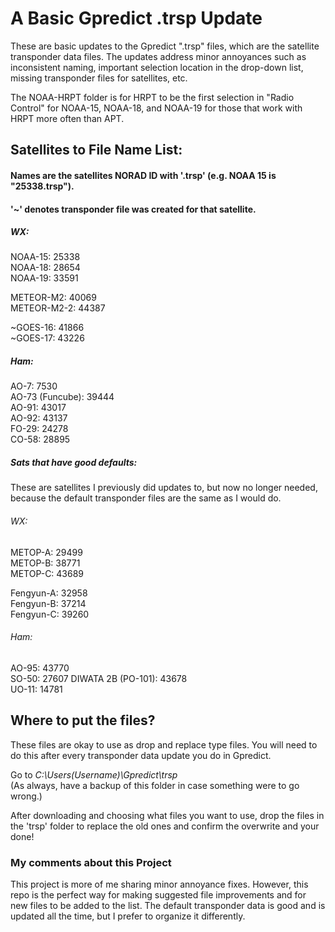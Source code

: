 # A Basic Gpredict .trsp Update
These are basic updates to the Gpredict ".trsp" files, which are the satellite transponder data files.
The updates address minor annoyances such as inconsistent naming, important selection location in the drop-down list, missing transponder files for satellites, etc.  

The NOAA-HRPT folder is for HRPT to be the first selection in "Radio Control" for NOAA-15, NOAA-18, and NOAA-19 for those that work with HRPT more often than APT.  
 
  
  
  
## Satellites to File Name List:  
#### Names are the satellites NORAD ID with '.trsp' (e.g. NOAA 15 is "25338.trsp").  
#### '~' denotes transponder file was created for that satellite.
  
##### WX:  
NOAA-15: 25338  
NOAA-18: 28654  
NOAA-19: 33591   

METEOR-M2: 40069  
METEOR-M2-2: 44387    

~GOES-16: 41866   
~GOES-17: 43226   
   

##### Ham:  
AO-7: 7530  
AO-73 (Funcube): 39444  
AO-91: 43017  
AO-92: 43137  
FO-29: 24278  
CO-58: 28895  


##### Sats that have good defaults:  
These are satellites I previously did updates to, but now no longer needed, because the default transponder files are the same as I would do.   
  
###### WX:  
METOP-A: 29499   
METOP-B: 38771   
METOP-C: 43689   

Fengyun-A: 32958   
Fengyun-B: 37214   
Fengyun-C: 39260   


###### Ham:
AO-95: 43770  
SO-50: 27607 
DIWATA 2B (PO-101): 43678  
UO-11: 14781 
  
## Where to put the files? 
These files are okay to use as drop and replace type files. You will need to do this after every transponder data update you do in Gpredict.   

Go to *C:\Users\(Username)\Gpredict\trsp*  
(As always, have a backup of this folder in case something were to go wrong.)  

After downloading and choosing what files you want to use, drop the files in the 'trsp' folder to replace the old ones and confirm the overwrite and your done!


### My comments about this Project
This project is more of me sharing minor annoyance fixes. However, this repo is the perfect way for making suggested file improvements and for new files to be added to the list.
The default transponder data is good and is updated all the time, but I prefer to organize it differently.
